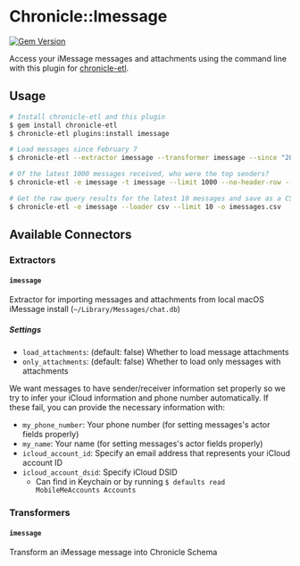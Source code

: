# Chronicle::Imessage
[![Gem Version](https://badge.fury.io/rb/chronicle-imessage.svg)](https://badge.fury.io/rb/chronicle-imessage)

Access your iMessage messages and attachments using the command line with this plugin for [chronicle-etl](https://github.com/chronicle-app/chronicle-etl).

## Usage

```sh
# Install chronicle-etl and this plugin
$ gem install chronicle-etl
$ chronicle-etl plugins:install imessage

# Load messages since February 7
$ chronicle-etl --extractor imessage --transformer imessage --since "2022-02-07"

# Of the latest 1000 messages received, who were the top senders?
$ chronicle-etl -e imessage -t imessage --limit 1000 --no-header-row --fields actor.title | sort | uniq -c | sort -nr

# Get the raw query results for the latest 10 messages and save as a CSV
$ chronicle-etl -e imessage --loader csv --limit 10 -o imessages.csv
```

## Available Connectors
### Extractors

#### `imessage`
Extractor for importing messages and attachments from local macOS iMessage install (`~/Library/Messages/chat.db`)

##### Settings
- `load_attachments`: (default: false) Whether to load message attachments
- `only_attachments`: (default: false) Whether to load only messages with attachments

We want messages to have sender/receiver information set properly so we try to infer your iCloud information and phone number automatically. If these fail, you can provide the necessary information with:
- `my_phone_number`: Your phone number (for setting messages's actor fields properly)
- `my_name`: Your name (for setting messages's actor fields properly)
- `icloud_account_id`: Specify an email address that represents your iCloud account ID
- `icloud_account_dsid`: Specify iCloud DSID
  - Can find in Keychain or by running `$ defaults read MobileMeAccounts Accounts`
### Transformers

#### `imessage`
Transform an iMessage message into Chronicle Schema
